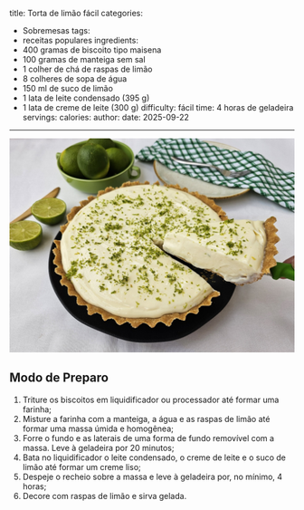 title: Torta de limão fácil
categories:
  - Sobremesas
tags:
  - receitas populares
ingredients:
  - 400 gramas de biscoito tipo maisena
  - 100 gramas de manteiga sem sal
  - 1 colher de chá de raspas de limão
  - 8 colheres de sopa de água
  - 150 ml de suco de limão
  - 1 lata de leite condensado (395 g)
  - 1 lata de creme de leite (300 g)
difficulty: fácil
time: 4 horas de geladeira
servings:
calories:
author:
date: 2025-09-22
---
![Torta de limão fácil](/images/torta_de_lim_o_f_cil.jpg)

## Modo de Preparo
1. Triture os biscoitos em liquidificador ou processador até formar uma farinha;
2. Misture a farinha com a manteiga, a água e as raspas de limão até formar uma massa úmida e homogênea;
3. Forre o fundo e as laterais de uma forma de fundo removível com a massa. Leve à geladeira por 20 minutos;
4. Bata no liquidificador o leite condensado, o creme de leite e o suco de limão até formar um creme liso;
5. Despeje o recheio sobre a massa e leve à geladeira por, no mínimo, 4 horas;
6. Decore com raspas de limão e sirva gelada.
